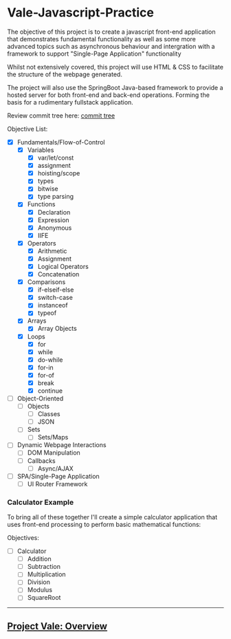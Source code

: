 # Vale-Javascript-Practice

The objective of this project is to create a javascript front-end application that demonstrates fundamental functionality
as well as some more advanced topics such as asynchronous behaviour and intergration with a framework to support "Single-Page Application" functionality

Whilst not extensively covered, this project will use HTML & CSS to facilitate the structure of the webpage generated.

The project will also use the SpringBoot Java-based framework to provide a hosted server for both front-end and back-end operations. Forming the basis for a rudimentary fullstack application.

Review commit tree here: [commit tree](https://github.com/MorickClive/Vale-Javascript-Practice/network)

Objective List:

- [X] Fundamentals/Flow-of-Control
	- [X] Variables
		- [X] var/let/const
		- [X] assignment
		- [X] hoisting/scope
		- [X] types
		- [X] bitwise
		- [X] type parsing
	- [X] Functions
		- [X] Declaration
		- [X] Expression
		- [X] Anonymous
		- [X] IIFE
	- [X] Operators
		- [X] Arithmetic
		- [X] Assignment
		- [X] Logical Operators
		- [X] Concatenation
	- [X] Comparisons
		- [X] if-elseif-else
		- [X] switch-case
		- [X] instanceof
		- [X] typeof
	- [X] Arrays
		- [X] Array Objects
	- [X] Loops 
		- [X] for
		- [X] while
		- [X] do-while
		- [X] for-in
		- [X] for-of
		- [X] break
		- [X] continue
- [ ] Object-Oriented
	- [ ] Objects
		- [ ] Classes
		- [ ] JSON
	- [ ] Sets
		- [ ] Sets/Maps 
- [ ] Dynamic Webpage Interactions
	- [ ] DOM Manipulation
	- [ ] Callbacks
		- [ ] Async/AJAX
- [ ] SPA/Single-Page Application 
	- [ ] UI Router Framework

### Calculator Example

To bring all of these together I'll create a simple calculator application that uses front-end processing to perform
basic mathematical functions:

Objectives:

- [ ] Calculator
	- [ ] Addition
	- [ ] Subtraction
	- [ ] Multiplication
	- [ ] Division
	- [ ] Modulus
	- [ ] SquareRoot

---

## [Project Vale: Overview](https://github.com/MorickClive/Project-Vale/blob/main/README.md#project-vale)